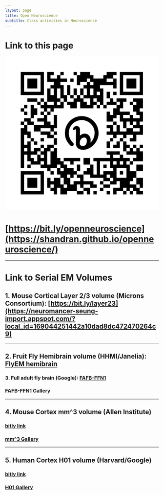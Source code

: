```yaml
---
layout: page
title: Open Neuroscience
subtitle: Class activities in Neuroscience
---
```


# Link to this page
![Link to this page](assets/img/bit.ly_openneuroscience.png)
# [https://bit.ly/openneuroscience](https://shandran.github.io/openneuroscience/)

---

# Link to Serial EM Volumes

## 1. Mouse Cortical Layer 2/3 volume (Microns Consortium): [https://bit.ly/layer23](https://neuromancer-seung-import.appspot.com/?local_id=169044251442a10dad8dc472470264c9)

---

## 2. Fruit Fly Hemibrain volume (HHMI/Janelia): [FlyEM hemibrain](https://hemibrain-dot-neuroglancer-demo.appspot.com/#!%7B%22dimensions%22:%7B%22x%22:%5B8e-9%2C%22m%22%5D%2C%22y%22:%5B8e-9%2C%22m%22%5D%2C%22z%22:%5B8e-9%2C%22m%22%5D%7D%2C%22position%22:%5B17114%2C20543%2C18610%5D%2C%22crossSectionScale%22:54.23751620061224%2C%22crossSectionDepth%22:-37.62185354999912%2C%22projectionScale%22:64770.91726975332%2C%22layers%22:%5B%7B%22type%22:%22image%22%2C%22source%22:%22precomputed://gs://neuroglancer-janelia-flyem-hemibrain/emdata/clahe_yz/jpeg%22%2C%22tab%22:%22source%22%2C%22name%22:%22emdata%22%7D%2C%7B%22type%22:%22segmentation%22%2C%22source%22:%22precomputed://gs://neuroglancer-janelia-flyem-hemibrain/v1.0/segmentation%22%2C%22tab%22:%22segments%22%2C%22name%22:%22segmentation%22%7D%2C%7B%22type%22:%22segmentation%22%2C%22source%22:%7B%22url%22:%22precomputed://gs://neuroglancer-janelia-flyem-hemibrain/v1.0/rois%22%2C%22subsources%22:%7B%22default%22:true%2C%22properties%22:true%2C%22mesh%22:true%7D%2C%22enableDefaultSubsources%22:false%7D%2C%22pick%22:false%2C%22tab%22:%22segments%22%2C%22selectedAlpha%22:0%2C%22saturation%22:0%2C%22objectAlpha%22:0.8%2C%22ignoreNullVisibleSet%22:false%2C%22meshSilhouetteRendering%22:3%2C%22colorSeed%22:2685294016%2C%22name%22:%22roi%22%7D%2C%7B%22type%22:%22annotation%22%2C%22source%22:%22precomputed://gs://neuroglancer-janelia-flyem-hemibrain/v1.0/synapses%22%2C%22tab%22:%22rendering%22%2C%22ignoreNullSegmentFilter%22:false%2C%22shader%22:%22#uicontrol%20vec3%20preColor%20color%28default=%5C%22red%5C%22%29%5Cn#uicontrol%20vec3%20postColor%20color%28default=%5C%22blue%5C%22%29%5Cn#uicontrol%20float%20preConfidence%20slider%28min=0%2C%20max=1%2C%20default=0%29%5Cn#uicontrol%20float%20postConfidence%20slider%28min=0%2C%20max=1%2C%20default=0%29%5Cn%5Cnvoid%20main%28%29%20%7B%5Cn%20%20setColor%28defaultColor%28%29%29%3B%5Cn%20%20setEndpointMarkerColor%28%5Cn%20%20%20%20vec4%28preColor%2C%200.5%29%2C%5Cn%20%20%20%20vec4%28postColor%2C%200.5%29%29%3B%5Cn%20%20setEndpointMarkerSize%282.0%2C%202.0%29%3B%5Cn%20%20setLineWidth%282.0%29%3B%5Cn%20%20if%20%28prop_pre_synaptic_confidence%28%29%3C%20preConfidence%20%7C%7C%5Cn%20%20%20%20%20%20prop_post_synaptic_confidence%28%29%3C%20postConfidence%29%20discard%3B%5Cn%7D%5Cn%22%2C%22linkedSegmentationLayer%22:%7B%22pre_synaptic_cell%22:%22segmentation%22%2C%22post_synaptic_cell%22:%22segmentation%22%7D%2C%22filterBySegmentation%22:%5B%22post_synaptic_cell%22%2C%22pre_synaptic_cell%22%5D%2C%22name%22:%22synapse%22%7D%2C%7B%22type%22:%22segmentation%22%2C%22source%22:%22precomputed://gs://neuroglancer-janelia-flyem-hemibrain/mito_20190717.27250582%22%2C%22pick%22:false%2C%22tab%22:%22segments%22%2C%22selectedAlpha%22:0.82%2C%22name%22:%22mito%22%2C%22visible%22:false%7D%2C%7B%22type%22:%22segmentation%22%2C%22source%22:%22precomputed://gs://neuroglancer-janelia-flyem-hemibrain/mask_normalized_round6%22%2C%22pick%22:false%2C%22tab%22:%22segments%22%2C%22selectedAlpha%22:0.53%2C%22segments%22:%5B%222%22%5D%2C%22name%22:%22mask%22%2C%22visible%22:false%7D%5D%2C%22showSlices%22:false%2C%22selectedLayer%22:%7B%22visible%22:true%2C%22layer%22:%22segmentation%22%7D%2C%22layout%22:%22xy-3d%22%2C%22selection%22:%7B%7D%7D)

### 3. Full adult fly brain (Google): [FAFB-FFN1](https://fafb-dot-neuroglancer-demo.appspot.com/#!%7B%22dimensions%22:%7B%22x%22:%5B4e-9%2C%22m%22%5D%2C%22y%22:%5B4e-9%2C%22m%22%5D%2C%22z%22:%5B4e-8%2C%22m%22%5D%7D%2C%22position%22:%5B109357.625%2C41309.41015625%2C5417%5D%2C%22crossSectionScale%22:2.1875%2C%22projectionOrientation%22:%5B0.8537589907646179%2C0.13250325620174408%2C-0.1204778179526329%2C-0.4889003336429596%5D%2C%22projectionScale%22:13886.509678558012%2C%22layers%22:%5B%7B%22type%22:%22image%22%2C%22source%22:%22precomputed://gs://neuroglancer-fafb-data/fafb_v14/fafb_v14_orig%22%2C%22tab%22:%22source%22%2C%22name%22:%22fafb_v14%22%2C%22visible%22:false%7D%2C%7B%22type%22:%22image%22%2C%22source%22:%22precomputed://gs://neuroglancer-fafb-data/fafb_v14/fafb_v14_clahe%22%2C%22tab%22:%22source%22%2C%22name%22:%22fafb_v14_clahe%22%7D%2C%7B%22type%22:%22segmentation%22%2C%22source%22:%7B%22url%22:%22precomputed://gs://fafb-ffn1-20200412/segmentation%22%2C%22subsources%22:%7B%22default%22:true%2C%22bounds%22:true%2C%22mesh%22:true%2C%22skeletons%22:true%7D%2C%22enableDefaultSubsources%22:false%7D%2C%22tab%22:%22source%22%2C%22meshSilhouetteRendering%22:3%2C%22segments%22:%5B%22710435991%22%5D%2C%22name%22:%22fafb-ffn1-20200412%22%7D%2C%7B%22type%22:%22annotation%22%2C%22source%22:%22precomputed://gs://neuroglancer-20191211_fafbv14_buhmann2019_li20190805%22%2C%22annotationColor%22:%22#cecd11%22%2C%22shader%22:%22#uicontrol%20vec3%20preColor%20color%28default=%5C%22blue%5C%22%29%5Cn#uicontrol%20vec3%20postColor%20color%28default=%5C%22red%5C%22%29%5Cn#uicontrol%20float%20scorethr%20slider%28min=0%2C%20max=1000%29%5Cn#uicontrol%20int%20showautapse%20slider%28min=0%2C%20max=1%29%5Cn%5Cnvoid%20main%28%29%20%7B%5Cn%20%20setColor%28defaultColor%28%29%29%3B%5Cn%20%20setEndpointMarkerColor%28%5Cn%20%20%20%20vec4%28preColor%2C%200.5%29%2C%5Cn%20%20%20%20vec4%28postColor%2C%200.5%29%29%3B%5Cn%20%20setEndpointMarkerSize%285.0%2C%205.0%29%3B%5Cn%20%20setLineWidth%282.0%29%3B%5Cn%20%20if%20%28int%28prop_autapse%28%29%29%20%3E%20showautapse%29%20discard%3B%5Cn%20%20if%20%28prop_score%28%29%3Cscorethr%29%20discard%3B%5Cn%7D%5Cn%5Cn%22%2C%22shaderControls%22:%7B%22scorethr%22:80%7D%2C%22linkedSegmentationLayer%22:%7B%22pre_segment%22:%22fafb-ffn1-20200412%22%2C%22post_segment%22:%22fafb-ffn1-20200412%22%7D%2C%22filterBySegmentation%22:%5B%22post_segment%22%2C%22pre_segment%22%5D%2C%22name%22:%22synapses_buhmann2019%22%7D%2C%7B%22type%22:%22image%22%2C%22source%22:%7B%22url%22:%22n5://gs://fafb-v14-synaptic-clefts-heinrich-et-al-2018-n5/synapses_dt_reblocked%22%2C%22transform%22:%7B%22matrix%22:%5B%5B1%2C0%2C0%2C0%5D%2C%5B0%2C1%2C0%2C0%5D%2C%5B0%2C0%2C1%2C1%5D%5D%2C%22outputDimensions%22:%7B%22x%22:%5B4e-9%2C%22m%22%5D%2C%22y%22:%5B4e-9%2C%22m%22%5D%2C%22z%22:%5B4e-8%2C%22m%22%5D%7D%7D%7D%2C%22opacity%22:0.73%2C%22shader%22:%22void%20main%28%29%20%7BemitRGBA%28vec4%280.0%2C0.0%2C1.0%2CtoNormalized%28getDataValue%28%29%29%29%29%3B%7D%22%2C%22name%22:%22clefts_Heinrich_etal%22%2C%22visible%22:false%7D%2C%7B%22type%22:%22segmentation%22%2C%22source%22:%22precomputed://gs://neuroglancer-fafb-data/elmr-data/FAFBNP.surf/mesh#type=mesh%22%2C%22tab%22:%22segments%22%2C%22segments%22:%5B%221%22%2C%2210%22%2C%2211%22%2C%2212%22%2C%2213%22%2C%2214%22%2C%2215%22%2C%2216%22%2C%2217%22%2C%2218%22%2C%2219%22%2C%222%22%2C%2220%22%2C%2221%22%2C%2222%22%2C%2223%22%2C%2224%22%2C%2225%22%2C%2226%22%2C%2227%22%2C%2228%22%2C%2229%22%2C%223%22%2C%2230%22%2C%2231%22%2C%2232%22%2C%2233%22%2C%2234%22%2C%2235%22%2C%2236%22%2C%2237%22%2C%2238%22%2C%2239%22%2C%224%22%2C%2240%22%2C%2241%22%2C%2242%22%2C%2243%22%2C%2244%22%2C%2245%22%2C%2246%22%2C%2247%22%2C%2248%22%2C%2249%22%2C%225%22%2C%2250%22%2C%2251%22%2C%2252%22%2C%2253%22%2C%2254%22%2C%2255%22%2C%2256%22%2C%2257%22%2C%2258%22%2C%2259%22%2C%226%22%2C%2260%22%2C%2261%22%2C%2262%22%2C%2263%22%2C%2264%22%2C%2265%22%2C%2266%22%2C%2267%22%2C%2268%22%2C%2269%22%2C%227%22%2C%2270%22%2C%2271%22%2C%2272%22%2C%2273%22%2C%2274%22%2C%2275%22%2C%228%22%2C%229%22%5D%2C%22name%22:%22neuropil-regions-surface%22%2C%22visible%22:false%7D%2C%7B%22type%22:%22mesh%22%2C%22source%22:%22vtk://https://storage.googleapis.com/neuroglancer-fafb-data/elmr-data/FAFB.surf.vtk.gz%22%2C%22shader%22:%22void%20main%28%29%20%7BemitRGBA%28vec4%281.0%2C%200.0%2C%200.0%2C%200.5%29%29%3B%7D%22%2C%22name%22:%22neuropil-full-surface%22%2C%22visible%22:false%7D%2C%7B%22type%22:%22segmentation%22%2C%22source%22:%22precomputed://gs://fafb-ffn1/fafb-public-skeletons%22%2C%22tab%22:%22segments%22%2C%22name%22:%22public_skeletons%22%2C%22visible%22:false%7D%5D%2C%22showAxisLines%22:false%2C%22showSlices%22:false%2C%22selectedLayer%22:%7B%22layer%22:%22fafb-ffn1-20200412%22%7D%2C%22layout%22:%22xy-3d%22%7D)
### [FAFB-FFN1 Gallery](https://fafb-ffn1.storage.googleapis.com/gallery.html)
---

## 4. Mouse Cortex mm^3 volume (Allen Institute)
### [bitly link](https://ngl.microns-explorer.org/#!%7B%22dimensions%22:%7B%22x%22:%5B4e-9%2C%22m%22%5D%2C%22y%22:%5B4e-9%2C%22m%22%5D%2C%22z%22:%5B4e-8%2C%22m%22%5D%7D%2C%22position%22:%5B174857.28125%2C137594.859375%2C21075.5%5D%2C%22crossSectionScale%22:7.096617776349856%2C%22projectionOrientation%22:%5B0.021348824724555016%2C-0.17453671991825104%2C-0.007549765054136515%2C-0.9843902587890625%5D%2C%22projectionScale%22:489587.6696286937%2C%22layers%22:%5B%7B%22type%22:%22image%22%2C%22source%22:%7B%22url%22:%22precomputed://https://bossdb-open-data.s3.amazonaws.com/iarpa_microns/minnie/minnie65/em%22%2C%22subsources%22:%7B%22default%22:true%7D%2C%22enableDefaultSubsources%22:false%7D%2C%22tab%22:%22source%22%2C%22shaderControls%22:%7B%22normalized%22:%7B%22range%22:%5B86%2C172%5D%7D%7D%2C%22name%22:%22img65%22%7D%2C%7B%22type%22:%22image%22%2C%22source%22:%7B%22url%22:%22precomputed://https://bossdb-open-data.s3.amazonaws.com/iarpa_microns/minnie/minnie35/em%22%2C%22subsources%22:%7B%22default%22:true%7D%2C%22enableDefaultSubsources%22:false%7D%2C%22tab%22:%22source%22%2C%22shaderControls%22:%7B%22normalized%22:%7B%22range%22:%5B112%2C172%5D%7D%7D%2C%22name%22:%22img35%22%7D%2C%7B%22type%22:%22segmentation%22%2C%22source%22:%22precomputed://gs://iarpa_microns/minnie/minnie65/seg%22%2C%22tab%22:%22segments%22%2C%22annotationColor%22:%22#8f8f8a%22%2C%22selectedAlpha%22:0.41%2C%22notSelectedAlpha%22:0.06%2C%22segments%22:%5B%22864691134064155671%22%2C%22864691135293126156%22%2C%22864691135387899829%22%2C%22864691135937286404%22%2C%22864691136443719299%22%2C%22864691136812081779%22%5D%2C%22segmentQuery%22:%22864691135269913253%2C%20864691135293126156%2C%20864691135303399847%2C%20864691135307240262%2C%20864691135358985048%2C%20864691135367308281%2C%20864691135386593409%2C%20864691135428608048%2C%20864691135446864980%2C%20864691135463706181%2C%20864691135544579880%2C%20864691135560721377%2C%20864691135590150923%2C%20864691135644850415%2C%20864691135697462549%2C%20864691135700443515%2C%20864691135748826153%2C%20864691135754758610%2C%20864691135785592772%2C%20864691135937286404%2C%20864691135946888545%2C%20864691136812081779%2C%20864691136951664863%2C%20864691136952074207%22%2C%22colorSeed%22:1689220695%2C%22name%22:%22seg65%22%7D%2C%7B%22type%22:%22segmentation%22%2C%22source%22:%22precomputed://gs://iarpa_microns/minnie/minnie35/seg%22%2C%22tab%22:%22segments%22%2C%22annotationColor%22:%22#8a8a8a%22%2C%22segments%22:%5B%22864691137827278437%22%2C%22864691138020403235%22%2C%22864691138081021535%22%2C%22864691138134948293%22%2C%22864691138142870469%22%2C%22864691138153699060%22%2C%22864691138178964470%22%2C%22864691138345166401%22%5D%2C%22name%22:%22seg35%22%7D%5D%2C%22showSlices%22:false%2C%22selectedLayer%22:%7B%22visible%22:true%2C%22layer%22:%22seg65%22%7D%2C%22layout%22:%7B%22type%22:%22xy-3d%22%2C%22orthographicProjection%22:true%7D%7D)
### [mm^3 Gallery](https://www.microns-explorer.org/gallery-mm3)

---

## 5. Human Cortex H01 volume (Harvard/Google)
### [bitly link](https://h01-release-dot-neuroglancer-demo.appspot.com/#!%7B%22dimensions%22:%7B%22x%22:%5B8e-9%2C%22m%22%5D%2C%22y%22:%5B8e-9%2C%22m%22%5D%2C%22z%22:%5B3.3e-8%2C%22m%22%5D%7D%2C%22position%22:%5B247489.015625%2C193590.765625%2C2002.4998779296875%5D%2C%22crossSectionScale%22:66.56481577338745%2C%22projectionScale%22:237864.89707126172%2C%22layers%22:%5B%7B%22type%22:%22image%22%2C%22source%22:%22precomputed://gs://h01-release/data/20210601/4nm_raw%22%2C%22tab%22:%22source%22%2C%22name%22:%224nm%20EM%22%7D%2C%7B%22type%22:%22segmentation%22%2C%22source%22:%7B%22url%22:%22precomputed://gs://h01-release/data/20210601/c3%22%2C%22subsources%22:%7B%22default%22:true%2C%22bounds%22:true%2C%22properties%22:true%2C%22mesh%22:true%7D%2C%22enableDefaultSubsources%22:false%7D%2C%22panels%22:%5B%7B%22flex%22:1.55%2C%22tab%22:%22segments%22%7D%5D%2C%22segments%22:%5B%2212857642016%22%2C%2213046505828%22%2C%2213951650786%22%2C%2214794814799%22%2C%2215539757452%22%2C%222120664699%22%2C%2221348269172%22%2C%2221635455184%22%2C%2222948012913%22%2C%2227216368299%22%2C%2228104985461%22%2C%2228862498148%22%2C%2229210178754%22%2C%222950980117%22%2C%2229672577804%22%2C%2229730222317%22%2C%2229977680734%22%2C%2230211441416%22%2C%2230224642109%22%2C%2230501462297%22%2C%2230501870437%22%2C%2230516077733%22%2C%2230573824944%22%2C%2230588382028%22%2C%2230605127877%22%2C%2230865392105%22%2C%2230941549387%22%2C%2231068084020%22%2C%223106947392%22%2C%2231082523968%22%2C%2231083559920%22%2C%2231140649483%22%2C%2231274759074%22%2C%2231349195650%22%2C%2231576899712%22%2C%2231591499830%22%2C%2232385180272%22%2C%223296832824%22%2C%2233049905842%22%2C%223308836336%22%2C%2233269227364%22%2C%2233544164420%22%2C%2233663789818%22%2C%2233779853124%22%2C%2233779985123%22%2C%223512752660%22%2C%223513951463%22%2C%223588284587%22%2C%223631312996%22%2C%223645170418%22%2C%2237626413608%22%2C%223773716567%22%2C%223788376389%22%2C%223788551051%22%2C%223790844645%22%2C%223833230503%22%2C%2238611762212%22%2C%2238660748322%22%2C%2238689468673%22%2C%223907682045%22%2C%223937466277%22%2C%223949920978%22%2C%2239540618731%22%2C%223994337380%22%2C%224006748353%22%2C%224068088366%22%2C%224079680017%22%2C%224094078022%22%2C%224094501608%22%2C%224127236696%22%2C%224140858954%22%2C%224152247000%22%2C%224152861452%22%2C%224153108523%22%2C%224154686065%22%2C%224185377684%22%2C%2241933255298%22%2C%2242002712851%22%2C%2242108919642%22%2C%224254761989%22%2C%224255432378%22%2C%224312742466%22%2C%224326699742%22%2C%224326818082%22%2C%224327955860%22%2C%224370590371%22%2C%224372430258%22%2C%224372868243%22%2C%224474214654%22%2C%224475484255%22%2C%224475995296%22%2C%224489268853%22%2C%224500948443%22%2C%224501838736%22%2C%224503782000%22%2C%224504145716%22%2C%224516965446%22%2C%224519199538%22%2C%224519243274%22%2C%224530384028%22%2C%224573881259%22%2C%224575925341%22%2C%224617509729%22%2C%224619654531%22%2C%224619873240%22%2C%224723890949%22%2C%224735542348%22%2C%224766773877%22%2C%224780076410%22%2C%224809949027%22%2C%224823076755%22%2C%224839473227%22%2C%224852629019%22%2C%224896065848%22%2C%224924801658%22%2C%224926903194%22%2C%224938804262%22%2C%224955754739%22%2C%224970736617%22%2C%224997163340%22%2C%225028934840%22%2C%225042588326%22%2C%225055801374%22%2C%225103080167%22%2C%225114905708%22%2C%225115534039%22%2C%225115869424%22%2C%225144808371%22%2C%225159205830%22%2C%225174375994%22%2C%225231832117%22%2C%225247730833%22%2C%225248446458%22%2C%225291856456%22%2C%225317129594%22%2C%225348623756%22%2C%225364977088%22%2C%225376877616%22%2C%225377446229%22%2C%225377927964%22%2C%225406487849%22%2C%225480120932%22%2C%225492969654%22%2C%225565128350%22%2C%225595249249%22%2C%225623693160%22%2C%225624832585%22%2C%225682402703%22%2C%225845146472%22%2C%225855979281%22%2C%225887240031%22%2C%225900396223%22%2C%225902484088%22%2C%225942899024%22%2C%225975984947%22%2C%225989857178%22%2C%226163710175%22%2C%226177990420%22%2C%226209498692%22%2C%226220712283%22%2C%226222230785%22%2C%226263276083%22%2C%226278138984%22%2C%226309603153%22%2C%226322687028%22%2C%22635743109%22%2C%226384842151%22%2C%226411635598%22%2C%226412233719%22%2C%226484377108%22%2C%226613785802%22%2C%226614928166%22%2C%226631059913%22%2C%226643164727%22%2C%226658406895%22%2C%226702705861%22%2C%226745384646%22%2C%226777258586%22%2C%226804898281%22%2C%226863842503%22%2C%227037463002%22%2C%227067117794%22%5D%2C%22segmentQuery%22:%22#neuron%20#spiny-stellate%22%2C%22colorSeed%22:4270253886%2C%22name%22:%22c3%20segmentation%22%7D%2C%7B%22type%22:%22annotation%22%2C%22source%22:%22precomputed://gs://h01-release/data/20210601/c3/synapses/precomputed%22%2C%22tab%22:%22source%22%2C%22ignoreNullSegmentFilter%22:false%2C%22shader%22:%22void%20main%28%29%20%7B%5Cn%20%20if%20%28prop_type%28%29%20==%20uint%281%29%29%20%7B%5Cn%20%20%20%20setColor%28vec3%280.%2C0.%2C1.%29%29%3B%5Cn%20%20%7D%20else%20%7B%5Cn%20%20%20%20setColor%28vec3%281.%2C1.%2C0.%29%29%3B%5Cn%20%20%7D%5Cn%20%20%5Cn%20%20setEndpointMarkerBorderWidth%280.0%29%3B%5Cn%20%20setEndpointMarkerSize%284.0%29%3B%5Cn%7D%5Cn%22%2C%22linkedSegmentationLayer%22:%7B%22post_synaptic_cell%22:%22c3%20segmentation%22%7D%2C%22filterBySegmentation%22:%5B%22post_synaptic_cell%22%5D%2C%22name%22:%22synapse%20annotations%22%2C%22visible%22:false%7D%2C%7B%22type%22:%22annotation%22%2C%22source%22:%22precomputed://gs://h01-release/data/20210601/c3/subcompartments/annotations%22%2C%22tab%22:%22source%22%2C%22ignoreNullSegmentFilter%22:false%2C%22shader%22:%22void%20main%28%29%20%7B%5Cn%20%20switch%20%28prop_class_label%28%29%29%20%7B%5Cn%20%20case%200:%20%20//%20axon%5Cn%20%20%20%20setColor%28vec3%280%2C%200%2C%201%29%29%3B%5Cn%20%20%20%20break%3B%5Cn%20%20case%201:%20%20//%20dendrite%5Cn%20%20%20%20setColor%28vec3%281%2C%200%2C%200%29%29%3B%5Cn%20%20%20%20break%3B%5Cn%20%20case%202:%20%20//%20astrocyte%5Cn%20%20%20%20setColor%28vec3%280%2C%201%2C%200%29%29%3B%5Cn%20%20%20%20break%3B%5Cn%20%20case%203:%20%20//%20soma%5Cn%20%20%20%20setColor%28vec3%281%2C%201%2C%201%29%29%3B%5Cn%20%20%20%20break%3B%5Cn%20%20case%204:%20%20//%20cilium%5Cn%20%20%20%20setColor%28vec3%280.5%2C%200.5%2C%200%29%29%3B%5Cn%20%20%20%20break%3B%5Cn%20%20case%205:%20%20//%20AIS%5Cn%20%20%20%20setColor%28vec3%280.5%2C%200.5%2C%201%29%29%3B%5Cn%20%20%20%20break%3B%5Cn%20%20%20%20%5Cn%20%20case%201000:%20%20//%20myelinated%20axon%5Cn%20%20case%201001:%5Cn%20%20%20%20setColor%28vec3%281%2C%200.25%2C%200.75%29%29%3B%5Cn%20%20%20%20break%3B%5Cn%20%20case%201004:%20%20//%20fragments%5Cn%20%20case%201005:%5Cn%20%20default:%5Cn%20%20%20%20discard%3B%5Cn%20%20%7D%5Cn%7D%22%2C%22linkedSegmentationLayer%22:%7B%22skeleton_id%22:%22c3%20segmentation%22%7D%2C%22filterBySegmentation%22:%5B%22skeleton_id%22%5D%2C%22name%22:%22subcompartment%20annotations%22%2C%22visible%22:false%7D%2C%7B%22type%22:%22segmentation%22%2C%22source%22:%22precomputed://gs://h01-release/data/20210601/c3/synapses/incoming_excitatory%22%2C%22tab%22:%22source%22%2C%22linkedSegmentationGroup%22:%22c3%20segmentation%22%2C%22linkedSegmentationColorGroup%22:false%2C%22colorSeed%22:2613304347%2C%22segmentDefaultColor%22:%22#ffff00%22%2C%22name%22:%22incoming%20excitatory%22%2C%22archived%22:true%7D%2C%7B%22type%22:%22segmentation%22%2C%22source%22:%22precomputed://gs://h01-release/data/20210601/c3/synapses/incoming_inhibitory%22%2C%22tab%22:%22source%22%2C%22linkedSegmentationGroup%22:%22c3%20segmentation%22%2C%22linkedSegmentationColorGroup%22:false%2C%22colorSeed%22:679993271%2C%22segmentDefaultColor%22:%22#0000ff%22%2C%22name%22:%22incoming%20inhibitory%22%2C%22archived%22:true%7D%2C%7B%22type%22:%22annotation%22%2C%22source%22:%22precomputed://gs://h01-release/data/20210601/c3/embeddings/combined_umap%22%2C%22tab%22:%22source%22%2C%22shader%22:%22void%20main%28%29%20%7B%5Cn%20%20setColor%28vec3%28%5Cn%20%20%20%201.0%20-%20%28prop_ue0%28%29%20+%204.6017108%29%20/%2018.7%2C%20%5Cn%20%20%20%201.0%20-%20%28prop_ue1%28%29%20+%200.13594195%20%29/%209.28%2C%20%5Cn%20%20%20%20%28prop_ue2%28%29%20-%206.69197893%29%20/%207.59%29%29%3B%20%5Cn%20%20setPointMarkerBorderColor%28vec3%28%5Cn%20%20%20%201.0%20-%20%28prop_ue0%28%29%20+%204.6017108%29%20/%2018.7%2C%20%5Cn%20%20%20%201.0%20-%20%28prop_ue1%28%29%20+%200.13594195%20%29/%209.28%2C%20%5Cn%20%20%20%20%28prop_ue2%28%29%20-%206.69197893%29%20/%207.59%29%29%3B%20%5Cn%20%20setPointMarkerSize%285.0%29%3B%5Cn%20%20setPointMarkerBorderWidth%280.%29%3B%5Cn%7D%22%2C%22linkedSegmentationLayer%22:%7B%22skeleton_id%22:%22c3%20segmentation%22%7D%2C%22filterBySegmentation%22:%5B%22skeleton_id%22%5D%2C%22name%22:%22embeddings%22%2C%22archived%22:true%7D%2C%7B%22type%22:%22annotation%22%2C%22source%22:%22precomputed://gs://h01-release/data/20210601/c3/subcompartments/annotations/cilia%22%2C%22tab%22:%22source%22%2C%22projectionAnnotationSpacing%22:1.3607900001743771%2C%22shader%22:%22void%20main%28%29%20%7B%5Cn%20%20switch%20%28prop_class_label%28%29%29%20%7B%5Cn%20%20case%200:%20%20//%20axon%5Cn%20%20%20%20setColor%28vec3%280%2C%200%2C%201%29%29%3B%5Cn%20%20%20%20break%3B%5Cn%20%20case%201:%20%20//%20dendrite%5Cn%20%20%20%20setColor%28vec3%281%2C%200%2C%200%29%29%3B%5Cn%20%20%20%20break%3B%5Cn%20%20case%202:%20%20//%20astrocyte%5Cn%20%20%20%20setColor%28vec3%280%2C%201%2C%200%29%29%3B%5Cn%20%20%20%20break%3B%5Cn%20%20case%203:%20%20//%20soma%5Cn%20%20%20%20setColor%28vec3%281%2C%201%2C%201%29%29%3B%5Cn%20%20%20%20break%3B%5Cn%20%20case%204:%20%20//%20cilium%5Cn%20%20%20%20setColor%28vec3%280.5%2C%200.5%2C%200%29%29%3B%5Cn%20%20%20%20break%3B%5Cn%20%20case%205:%20%20//%20AIS%5Cn%20%20%20%20setColor%28vec3%280.5%2C%200.5%2C%201%29%29%3B%5Cn%20%20%20%20break%3B%5Cn%20%20%20%20%5Cn%20%20case%201000:%20%20//%20myelinated%20axon%5Cn%20%20case%201001:%5Cn%20%20%20%20setColor%28vec3%281%2C%200.25%2C%200.75%29%29%3B%5Cn%20%20%20%20break%3B%5Cn%20%20case%201004:%20%20//%20fragments%5Cn%20%20case%201005:%5Cn%20%20default:%5Cn%20%20%20%20discard%3B%5Cn%20%20%7D%5Cn%7D%22%2C%22name%22:%22cilia%20annotations%22%2C%22archived%22:true%7D%2C%7B%22type%22:%22annotation%22%2C%22source%22:%22precomputed://gs://h01-release/data/20210601/c3/subcompartments/annotations/ais%22%2C%22tab%22:%22source%22%2C%22projectionAnnotationSpacing%22:0.14324743353719752%2C%22shader%22:%22void%20main%28%29%20%7B%5Cn%20%20switch%20%28prop_class_label%28%29%29%20%7B%5Cn%20%20case%200:%20%20//%20axon%5Cn%20%20%20%20setColor%28vec3%280%2C%200%2C%201%29%29%3B%5Cn%20%20%20%20break%3B%5Cn%20%20case%201:%20%20//%20dendrite%5Cn%20%20%20%20setColor%28vec3%281%2C%200%2C%200%29%29%3B%5Cn%20%20%20%20break%3B%5Cn%20%20case%202:%20%20//%20astrocyte%5Cn%20%20%20%20setColor%28vec3%280%2C%201%2C%200%29%29%3B%5Cn%20%20%20%20break%3B%5Cn%20%20case%203:%20%20//%20soma%5Cn%20%20%20%20setColor%28vec3%281%2C%201%2C%201%29%29%3B%5Cn%20%20%20%20break%3B%5Cn%20%20case%204:%20%20//%20cilium%5Cn%20%20%20%20setColor%28vec3%280.5%2C%200.5%2C%200%29%29%3B%5Cn%20%20%20%20break%3B%5Cn%20%20case%205:%20%20//%20AIS%5Cn%20%20%20%20setColor%28vec3%280.5%2C%200.5%2C%201%29%29%3B%5Cn%20%20%20%20break%3B%5Cn%20%20%20%20%5Cn%20%20case%201000:%20%20//%20myelinated%20axon%5Cn%20%20case%201001:%5Cn%20%20%20%20setColor%28vec3%281%2C%200.25%2C%200.75%29%29%3B%5Cn%20%20%20%20break%3B%5Cn%20%20case%201004:%20%20//%20fragments%5Cn%20%20case%201005:%5Cn%20%20default:%5Cn%20%20%20%20discard%3B%5Cn%20%20%7D%5Cn%7D%22%2C%22name%22:%22AIS%20annotations%22%2C%22archived%22:true%7D%2C%7B%22type%22:%22segmentation%22%2C%22source%22:%22precomputed://gs://h01-release/data/20210601/c3/subcompartments%22%2C%22tab%22:%22source%22%2C%22segmentColors%22:%7B%22100%22:%22#0000ff%22%2C%22101%22:%22#ff0000%22%2C%22102%22:%22#00ff00%22%2C%22103%22:%22#ffffff%22%2C%22104%22:%22#7f7f00%22%2C%22105%22:%22#7f7fff%22%2C%221100%22:%22#ff3fbf%22%2C%221101%22:%22#ff3fbf%22%2C%221102%22:%22#000000%22%2C%221103%22:%22#000000%22%2C%221104%22:%22#ff3fbf%22%2C%221105%22:%22#ff3fbf%22%7D%2C%22name%22:%22subcompartments%20render%22%2C%22archived%22:true%7D%2C%7B%22type%22:%22segmentation%22%2C%22source%22:%22precomputed://gs://h01-release/data/20210601/layers%22%2C%22tab%22:%22source%22%2C%22selectedAlpha%22:0.3%2C%22segments%22:%5B%221%22%2C%222%22%2C%223%22%2C%224%22%2C%225%22%2C%226%22%2C%227%22%5D%2C%22segmentQuery%22:%221%2C2%2C3%2C4%2C5%2C6%2C7%22%2C%22name%22:%22cortical%20layers%22%2C%22archived%22:true%7D%2C%7B%22type%22:%22segmentation%22%2C%22source%22:%22precomputed://gs://h01-release/data/20210601/masking%22%2C%22tab%22:%22source%22%2C%22name%22:%22tissue%20mask%22%2C%22archived%22:true%7D%2C%7B%22type%22:%22segmentation%22%2C%22source%22:%22precomputed://gs://h01-release/data/20210601/blood_vessels_segmented%22%2C%22tab%22:%22segments%22%2C%22selectedAlpha%22:0.25%2C%22segmentDefaultColor%22:%22#ff0000%22%2C%22name%22:%22blood%20vessels%22%2C%22archived%22:true%7D%2C%7B%22type%22:%22segmentation%22%2C%22source%22:%22precomputed://gs://h01-release/data/20210601/blood_vessels%22%2C%22tab%22:%22source%22%2C%22name%22:%22blood%20vessel%20cells%22%2C%22archived%22:true%7D%2C%7B%22type%22:%22segmentation%22%2C%22source%22:%22precomputed://gs://h01-release/data/20210601/cell_bodies%22%2C%22tab%22:%22source%22%2C%22name%22:%22cell%20bodies%22%2C%22archived%22:true%7D%5D%2C%22showDefaultAnnotations%22:false%2C%22showSlices%22:false%2C%22prefetch%22:false%2C%22selectedLayer%22:%7B%22row%22:1%2C%22flex%22:0.65%2C%22layer%22:%22subcompartments%20render%22%7D%2C%22layout%22:%7B%22type%22:%22xy-3d%22%2C%22orthographicProjection%22:true%7D%2C%22helpPanel%22:%7B%22flex%22:0.92%2C%22visible%22:true%7D%2C%22selection%22:%7B%22row%22:2%2C%22flex%22:0.45%2C%22size%22:309%2C%22visible%22:false%7D%2C%22layerListPanel%22:%7B%22flex%22:1.08%2C%22visible%22:true%7D%7D)
### [H01 Gallery](https://h01-release.storage.googleapis.com/gallery.html)

